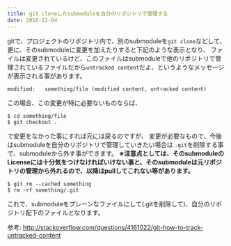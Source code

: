 ```yaml
---
title: git cloneしたsubmoduleを自分のリポジトリで管理する
date: 2016-12-04
---
```


gitで、プロジェクトのリポジトリ内で、別のsubmoduleを`git clone`などして、
更に、そのsubmoduleに変更を加えたりすると下記のような表示となり、
ファイルは変更されているけど、このファイルはsubmoduleで他のリポジトリで管理されているファイルだから`untracked content`だよ、というようなメッセージが表示される事があります。

``` shell
modified:   something/file (modified content, untracked content)
```

この場合、この変更が特に必要ないものならば、
```
$ cd something/file
$ git checkout .
```
で変更をなかった事にすれば元には戻るのですが、
変更が必要なもので、今後はsubmoduleを自分のリポジトリで管理していきたい場合は
`.git`を削除する事で、submoduleから外す事ができます。
**※注意点としては、そのsubmoduleのLicenseには十分気をつけなければいけない事と、そのsubmoduleは元リポジトリの管理から外れるので、以降はpullしてこれない等があります。**

```
$ git rm --cached something
$ rm -rf something/.git
```

これで、submoduleをプレーンなファイルにして(.gitを削除して)、自分のリポジトリ配下のファイルとなります。

参考: http://stackoverflow.com/questions/4161022/git-how-to-track-untracked-content